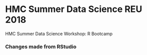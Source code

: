 # HMC Summer Data Science REU 2018
HMC Summer Data Science Workshop: R Bootcamp

### Changes made from RStudio
